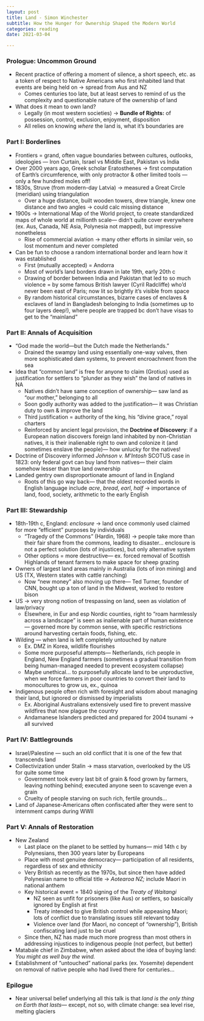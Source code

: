 ```yaml
---
layout: post
title: Land - Simon Winchester
subtitle: How the Hunger for Ownership Shaped the Modern World
categories: reading
date: 2021-03-04

---
```

### Prologue: Uncommon Ground

- Recent practice of offering a moment of silence, a short speech, etc. as a token of respect to Native Americans who first inhabited land that events are being held on → spread from Aus and NZ
    - Comes centuries too late, but at least serves to remind of us the complexity and questionable nature of the ownership of land
- What does it mean to own land?
    - Legally (in most western societies) → **Bundle of Rights:** of possession, control, exclusion, enjoyment, disposition
    - All relies on knowing *where* the land is, what it’s boundaries are

### Part I: Borderlines

- Frontiers = grand, often vague boundaries between cultures, outlooks, ideologies — Iron Curtain, Israel vs Middle East, Pakistan vs India
- Over 2000 years ago, Greek scholar Eratosthenes → first computation of Earth’s circumference, with only protractor & other limited tools — only a few hundred moles off!
- 1830s, Struve (from modern-day Latvia) → measured a Great Circle (meridian) using triangulation
    - Over a huge distance, built wooden towers, drew triangle, knew one distance and two angles → could calc missing distance
- 1900s → International Map of the World project, to create standardized maps of whole world at millionth scale— didn’t quite cover everywhere (ex. Aus, Canada, NE Asia, Polynesia not mapped), but impressive nonetheless
    - Rise of commercial aviation → many other efforts in similar vein, so lost momentum and never completed
- Can be fun to choose a random international border and learn how it was established
    - First (mutually accepted) = Andorra
    - Most of world’s land borders drawn in late 19th, early 20th c
    - Drawing of border between India and Pakistan that led to so much violence = by some famous British lawyer (Cyril Radcliffe) who’d never been east of Paris; now lit so brightly it’s visible from space
    - By random historical circumstances, bizarre cases of enclaves & exclaves of land in Bangladesh belonging to India (sometimes up to four layers deep!), where people are trapped bc don’t have visas to get to the “mainland”

### Part II: Annals of Acquisition

- “God made the world—but the Dutch made the Netherlands.”
    - Drained the swampy land using essentially one-way valves, then more sophisticated dam systems, to prevent encroachment from the sea
- Idea that “common land” is free for anyone to claim (Grotius) used as justification for settlers to “plunder as they wish” the land of natives in NA
    - Natives didn’t have same conception of ownership— saw land as “our mother,” belonging to all
    - Soon godly authority was added to the justification— it was Christian duty to own & improve the land
    - Third justification = authority of the king, his “divine grace,” royal charters
    - Reinforced by ancient legal provision, the **Doctrine of Discovery**: if a European nation discovers foreign land inhabited by non-Christian natives, it is their inalienable right to own and colonize it (and sometimes enslave the people)— how unlucky for the natives!
- Doctrine of Discovery informed *Johnson v. M’Intosh* SCOTUS case in 1823: only federal govt can buy land from natives— their claim somehow lesser than true land ownership
- Landed gentry own disproportionate amount of land in England
    - Roots of this go way back— that the oldest recorded words in English language include *acre*, *bread*, *earl*, *half* → importance of land, food, society, arithmetic to the early English

### Part III: Stewardship

- 18th-19th c, England: *enclosure* → land once commonly used claimed for more “efficient” purposes by individuals
    - “Tragedy of the Commons” (Hardin, 1968) → people take more than their fair share from the commons, leading to disaster... enclosure is not a perfect solution (lots of injustices), but only alternative system
    - Other options = more destructive— ex. forced removal of Scottish Highlands of tenant farmers to make space for sheep grazing
- Owners of largest land areas mainly in Australia (lots of iron mining) and US (TX, Western states with cattle ranching)
    - Now “new money” also moving up there— Ted Turner, founder of CNN, bought up a ton of land in the Midwest, worked to restore bison
- US → very strong notion of trespassing on land, seen as violation of law/privacy
    - Elsewhere, in Eur and esp Nordic counties, right to “roam harmlessly across a landscape” is seen as inalienable part of human existence — governed more by common sense, with specific restrictions around harvesting certain foods, fishing, etc.
- Wilding — when land is left completely untouched by nature
    - Ex. DMZ in Korea, wildlife flourishes
    - Some more purposeful attempts— Netherlands, rich people in England, New England farmers (sometimes a gradual transition from being human-managed needed to prevent ecosystem collapse)
    - Maybe unethical... to purposefully allocate land to be unproductive, when we force farmers in poor countries to convert their land to monocultures to grow us, ex., quinoa
- Indigenous people often rich with foresight and wisdom about managing their land, but ignored or dismissed by imperialists
    - Ex. Aboriginal Australians extensively used fire to prevent massive wildfires that now plague the country
    - Andamanese Islanders predicted and prepared for 2004 tsunami → all survived

### Part IV: Battlegrounds

- Israel/Palestine — such an old conflict that it is one of the few that transcends land
- Collectivization under Stalin → mass starvation, overlooked by the US for quite some time
    - Government took every last bit of grain & food grown by farmers, leaving nothing behind; executed anyone seen to scavenge even a grain
    - Cruelty of people starving on such rich, fertile grounds...
- Land of Japanese-Americans often confiscated after they were sent to internment camps during WWII

### Part V: Annals of Restoration

- New Zealand
    - Last place on the planet to be settled by humans— mid 14th c by Polynesians, then 300 years later by Europeans
    - Place with most genuine democracy— participation of all residents,  regardless of sex and ethnicity
    - Very British as recently as the 1970s, but since then have added Polynesian name to official title → *Aotearoa NZ;* include Maori in national anthem
    - Key historical event = 1840 signing of the *Treaty of Waitangi*
        - NZ seen as unfit for prisoners (like Aus) or settlers, so basically ignored by English at first
        - Treaty intended to give British control while appeasing Maori; lots of conflict due to translating issues still relevant today
        - Violence over land (for Maori, no concept of “ownership”), British confiscating land just to be cruel
    - Since then, NZ has made much more progress than most others in addressing injustices to indigenous people (not perfect, but better)
- Matabale chief in Zimbabwe, when asked about the idea of buying land: *You might as well buy the wind.*
- Establishment of “untouched” national parks (ex. Yosemite) dependent on removal of native people who had lived there for centuries...

### Epilogue

- Near universal belief underlying all this talk is that *land is the only thing on Earth that lasts*— except, not so, with climate change: sea level rise, melting glaciers
